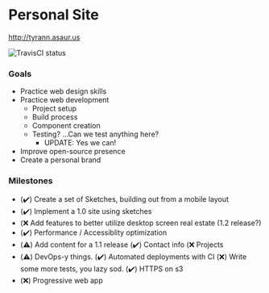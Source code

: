 # Personal Site

http://tyrann.asaur.us

![TravisCI status](https://travis-ci.org/andolojm/tyrann-asaur-us.svg?branch=master "TravisCI status")

### Goals
 * Practice web design skills
 * Practice web development
    * Project setup
    * Build process
    * Component creation
    * Testing? ...Can we test anything here?
      * UPDATE: Yes we can!
 * Improve open-source presence
 * Create a personal brand

### Milestones
 * (✔️) Create a set of Sketches, building out from a mobile layout 
 * (✔️) Implement a 1.0 site using sketches
 * (❌ Add features to better utilize desktop screen real estate (1.2 release?)
 * (✔️) Performance / Accessiblity optimization
 * (⚠️) Add content for a 1.1 release
    (✔️)  Contact info
    (❌ Projects
 * (⚠️) DevOps-y things.
    (✔️) Automated deployments with CI
    (❌) Write some more tests, you lazy sod.
    (✔️) HTTPS on s3
 * (❌) Progressive web app
